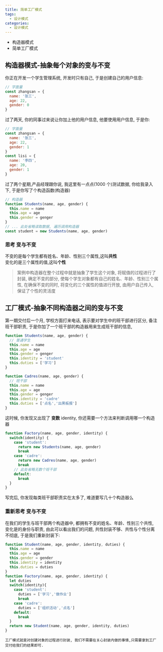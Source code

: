 ```yaml
---
title: 简单工厂模式
tags:
  - 设计模式
categories:
  - 设计模式
---
```


- 构造器模式
- 简单工厂模式

## 构造器模式-抽象每个对象的变与不变

你正在开发一个学生管理系统, 开发时只有自己, 于是创建自己的用户信息:

```JavaScript
// 字面量
const zhangsan = {
  name: '张三',
  age: 22,
  gender: 0
}
```

过了两天, 你的同事过来说让你加上他的用户信息, 他要使用用户信息, 于是你:

```JavaScript
// 字面量
const zhangsan = {
  name: '张三',
  age: 22,
  gender: 1
}
const lisi = {
  name: '李四',
  age: 20,
  gender: 1
}
```

过了两个星期,产品经理跟你说, 我这里有一点点(1000 个)测试数据, 你给我录入下, 于是你写了个构造函数(构造器)

```JavaScript
// 构造器
function Students(name, age, gender) {
  this.name = name
  this.age = age
  this.gender = genger
}
// ... 此处省略读取数据, 遍历调用构造器
const student = new Students(name, age, gender)
```

### 思考 变与不变

不变的是每个学生都有姓名、年龄、性别三个属性,这叫**共性**  
变化的是三个属性的值,这叫**个性**

> 案例中构造器在整个过程中就是抽象了学生这个对象, 将赋值的过程进行了封装, 确定不变的部分, 使每个学生对象都有自己的姓名、年龄、性别三个属性, 在确保不变的同时, 将变化的三个属性的值进行开放, 由用户自己传入, 保证了个性的灵活度

## 工厂模式-抽象不同构造器之间的变与不变

第一期交付后一个月, 学校方面打来电话, 表示要对学生中的班干部进行区分, 备注班干部职责, 于是你加了一个班干部的构造器用来生成班干部的信息,

```JavaScript
function Students(name, age, gender) {
  // 普通学生
  this.name = name
  this.age = age
  this.gender = genger
  this.identity = 'student'
  this.duties = ['学习']
}

function Cadres(name, age, gender) {
  // 班干部
  this.name = name
  this.age = age
  this.gender = genger
  this.identity = 'cadre'
  this.duties = ['点名','出黑板报']
}
```

这时候, 你发现又出现了 **变数** identity, 你还需要一个方法来判断调用哪一个构造器

```JavaScript
function Factory(name, age, gender, identity) {
  switch(identity) {
    case 'student':
      return new Students(name, age, gender)
      break
    case 'cadre':
      return new Cadres(name, age, gender)
      break
    // 此处省略无数个班干部
    default:
      break
  }
}
```

写完后, 你发现每类班干部职责实在太多了, 难道要写几十个构造器么

### 重新思考 变与不变

在我们的学生与班干部两个构造器中, 都拥有不变的姓名、年龄、性别三个共性, 变化是的身份与职责, 由此可以看出我们的问题, 共性封装不够、共性与个性分离不彻底, 于是我们重新封装下:

```JavaScript
function Student(name, age, gender, identity, duties) {
  this.name = name
  this.age = age
  this.gender = gender
  this.identity = identity
  this.duties = duties
}
function Factory(name, age, gender, identity) {
  let duties
  switch(identity){
    case 'student':
      duties = ['学习','做作业']
      break
    case 'cadre':
      duties = ['组织活动','点名']
    default:
      break
  }
  return new Student(name, age, gender, identity, duties)
}
```

    工厂模式就是对创建对象的过程进行封装, 我们不需要在关心封装内做的事情,只需要拿到工厂交付给我们的结果即可.
